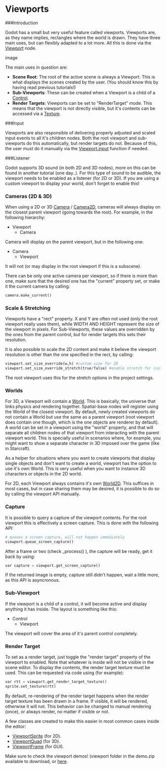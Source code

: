 # Viewports

###Introduction

Godot has a small but very useful feature called viewports. Viewports are, as they name implies, rectangles where the world is drawn. They have three main uses, but can flexibly adapted to a lot more. All this is done via the [Viewport](class_viewport) node.

image

The main uses in question are:

* **Scene Root**: The root of the active scene is always a Viewport. This is what displays the scenes created by the user. (You should know this by having read previous tutorials!)
* **Sub-Viewports**: These can be created when a Viewport is a child of a [Control](class_control).
* **Render Targets**: Viewports can be set to "RenderTarget" mode. This means that the viewport is not directly visible, but it's contents can be accessed via a [Texture](class_texture).

###Input

Viewports are also responsible of delivering properly adjusted and scaled input events to all it's children nodes. Both the root viewport and sub-viewports do this automatically, but render targets do not. Because of this, the user must do it manually via the [Viewport.input](class_viewport#input) function if needed.

###Listener 

Godot supports 3D sound (in both 2D and 3D nodes), more on this can be found in another tutorial (one day..). For this type of sound to be audible, the viewport needs to be enabled as a listener (for 2D or 3D). If you are using a custom viewport to display your world, don't forget to enable this!

### Cameras (2D & 3D)

When using a 2D or 3D [Camera](class_camera) / [Camera2D](class_camera2d), cameras will always display on the closest parent viewport (going towards the root). For example, in the following hierarchy:

- Viewport
  - Camera

Camera will display on the parent viewport, but in the following one:

- Camera
  - Viewport

It will not (or may display in the root viewport if this is a subscene).

There can be only one active camera per viewport, so if there is more than one, make sure that the desired one has the "current" property set, or make it the current camera by calling:

```python
camera.make_current()
```
### Scale & Stretching

Viewports have a "rect" property. X and Y are often not used (only the root viewport really uses them), while WIDTH AND HEIGHT represent the size of the viewport in pixels. For Sub-Viewports, these values are overridden by the ones from the parent control, but for render targets this sets their resolution.

It is also possible to scale the 2D content and make it believe the viewport resolution is other than the one specified in the rect, by calling:

```python
viewport.set_size_override(w,h) #custom size for 2D
viewport.set_size_override_stretch(true/false) #enable stretch for custom size
```

The root viewport uses this for the stretch options in the project settings.

### Worlds

For 3D, a Viewport will contain a [World](class_world). This is basically, the universe that links physics and rendering together. Spatial-base nodes will register using the World of the closest viewport. By default,  newly created viewports do not contain a World but use the same as a parent viewport (root viewport does contain one though, which is the one objects are renderer by default). A world can be set in a viewport using the "world" property, and that will separate all children nodes of that viewport from interacting with the parent viewport world. This is specially useful in scenarios where, for example, you might want to show a separate character in 3D imposed over the game (like in Starcraft).

As a helper for situations where you want to create viewports that display single objects and don't want to create a world, viewport has the option to use it's own World. This is very useful when you want to instance 3D characters or objects in the 2D world.

For 2D, each Viewport always contains it's own [World2D](class_world2d). This suffices in most cases, but in case sharing them may be desired, it is possible to do so by calling the viewport API manually.

### Capture

It is possible to query a capture of the viewport contents. For the root viewport this is effectively a screen capture. This is done with the following API:

```python
# queues a screen capture, will not happen immediately
viewport.queue_screen_capture() 
```

After a frame or two (check _process() ), the capture will be ready, get it back by using:
```python
var capture = viewport.get_screen_capture()
```
If the returned image is empty, capture still didn't happen, wait a little more, as this API is asyncronous.

### Sub-Viewport

If the viewport is a child of a control, it will become active and display anything it has inside. The layout is something like this:

-  Control
   -  Viewport

The viewport will cover the area of it's parent control completely.

### Render Target

To set as a render target, just toggle the "render target" property of the viewport to enabled. Note that whatever is inside will not be visible in the scene editor. To display the contents, the render target texture must be used. This can be requested via code using (for example):

```python
var rtt = viewport.get_render_target_texture() 
sprite.set_texture(rtt)
```

By default, re-rendering of the render target happens when the render target texture has been drawn in a frame. If visible, it will be rendered, otherwise it will not. This behavior can be changed to manual rendering (once), or always render, no matter if visible or not.

A few classes are created to make this easier in most common cases inside the editor:

* [ViewportSprite](class_viewportsprite) (for 2D).
* [ViewportQuad](class_viewportquad) (for 3D).
* [ViewportFrame](class_viewportframe) (for GUI).

Make sure to check the viewport demos! (viewport folder in the demo.zip available to download, or [here](https://github.com/okamstudio/godot/tree/master/demos/viewport).
